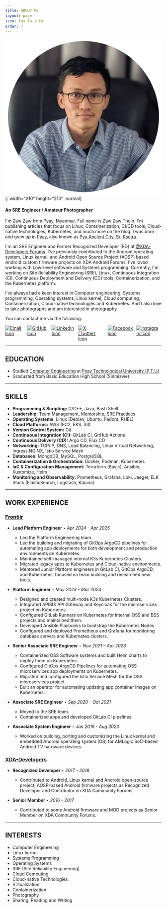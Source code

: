 ```yaml
---
title: ABOUT ME
layout: page
icon: fas fa-info
order: 7
---
```


![About Me](/assets/images/profile-picture/zawzaw_round_photo.png){: width="210" height="210" .normal}

#### An SRE Engineer / Amateur Photographer

I'm Zaw Zaw from [Pyay, Myanmar](https://en.wikipedia.org/wiki/Pyay). Full name is Zaw Zaw Thein. I'm publishing articles that focus on Linux, Containerization, CI/CD tools, Cloud-native technologies, Kubernetes, and much more on the blog. I was born and grew up in [Pyay](https://en.wikipedia.org/wiki/Pyay), also known as [Pyu Ancient City, Sri Ksetra](https://en.wikipedia.org/wiki/Pyu_city-states#Sri_Ksetra).

I'm an SRE Engineer and Former Recognized Developer (RD) at [@XDA-Developers Forums](https://forum.xda-developers.com). I've previously contributed to the Android operating system, Linux kernel, and Android Open Source Project (AOSP) based Android custom firmware projects on XDA Android Forums. I've loved working with Low-level software and Systems programming. Currently, I'm working on Site Reliability Engineering (SRE), Linux, Continuous Integration (CI), Continuous Deployment and Delivery (CD) tools, Containerization, and the Kubernetes platform.

I've always had a keen interest in Computer engineering, Systems programming, Operating systems, Linux kernel, Cloud computing, Containerization, Cloud-native technologies and Kubernetes. And I also love to take photographs and am interested in photography.

You can contact me via the following:

<div style="display: flex; gap: 11px;">
<a href="mailto:zawzthein@outlook.com">
  <img src="https://cdn0.iconfinder.com/data/icons/social-circle-3/72/Email-256.png" alt="Email Icon" style="width: 44px; height: 44px;">
</a>

<a href="https://github.com/zawzaww">
  <img src="https://cdn1.iconfinder.com/data/icons/logotypes/32/github-256.png" alt="GitHub Icon" style="width: 44px; height: 44px;">
</a>

<a href="https://www.linkedin.com/in/zawzaww">
  <img src="https://cdn1.iconfinder.com/data/icons/logotypes/32/circle-linkedin-256.png" alt="LinkedIn Icon" style="width: 44px; height: 44px;">
</a>

<a href="https://x.com/zawzaw_me">
  <img src="https://cdn2.iconfinder.com/data/icons/threads-by-instagram/24/x-logo-twitter-new-brand-256.png" alt="X (Twitter) Icon" style="width: 44px; height: 44px;">
</a>

<a href="https://www.facebook.com/zawzaww.me">
  <img src="https://cdn2.iconfinder.com/data/icons/social-media-2285/512/1_Facebook_colored_svg_copy-256.png" alt="Facebook Icon" style="width: 44px; height: 44px;">
</a>

<a href="https://www.instagram.com/zawzaw.me">
  <img src="https://cdn3.iconfinder.com/data/icons/2018-social-media-logotypes/1000/2018_social_media_popular_app_logo_instagram-256.png" alt="Instagram Icon" style="width: 44px; height: 44px;">
</a>
</div>

---

## EDUCATION

- Studied [Computer Engineering](https://en.wikipedia.org/wiki/Computer_engineering) at [Pyay Technological University (P.T.U)](https://en.wikipedia.org/wiki/Pyay_Technological_University)
- Graduated from Basic Education High School (Sinmizwe)

---

## SKILLS

 - **Programming & Scripting:** C/C++, Java, Bash Shell
 - **Leadership:** Team Management, Mentorship, SRE Practices
 - **Operating Systems:** Linux (Debian, Ubuntu, Fedora, RHEL)
 - **Cloud Platforms:** AWS (EC2, EKS, S3)
 - **Version Control System:** Git
 - **Continuous Integration (CI):** GitLab CI, GitHub Actions
 - **Continuous Delivery (CD):** Argo CD, Flux CD
 - **Networking:** TCP/IP, DNS, Load Balancing, Linux Virtual Networking, Ingress NGINX, Istio Service Mesh
 - **Databases:** MongoDB, MySQL, PostgreSQL
 - **Containerization & Orchestration:** Docker, Podman, Kubernetes
 - **IaC & Configuration Management:** Terraform (Basic), Ansible, Kustomize, Helm
 - **Monitoring and Observability:** Prometheus, Grafana, Loki, Jaeger, ELK Stack (ElasticSearch, Logstash, Kibana)

---

## WORK EXPERIENCE

### [Frontiir](https://www.linkedin.com/company/frontiir)
   - **Lead Platform Engineer** ‣ *Apr 2024 - Apr 2025*
      - Led the Platform Engineering team.
      - Led the building and migrating of GitOps ArgoCD pipelines for automating app deployments for both development and production environments on Kubernetes.
      - Maintained self-managed internal K3s Kubernetes Clusters.
      - Migrated legacy apps to Kubernetes and Cloud-native environments.
      - Mentored Junior Platform engineers in GitLab CI, GitOps ArgoCD, and Kubernetes, focused on team building and researched new tools.

   - **Platform Engineer** ‣ *May 2023 - Mar 2024*
      - Designed and created multi-node K3s Kubernetes Clusters.
      - Integrated APISIX API Gateway and Keycloak for the microservices project on Kubernetes.
      - Configured GitLab Runners on Kubernetes for internal OSS and BSS projects and maintained them.
      - Developed Ansible Playbooks to bootstrap the Kubernetes Nodes.
      - Configured and deployed Prometheus and Grafana for monitoring database servers and Kubernetes clusters.

   - **Senior Associate SRE Engineer** ‣ *Nov 2021 – Apr 2023*
      - Containerized OSS Software systems and built Helm charts to deploy them on Kubernetes.
      - Configured GitOps ArgoCD Pipelines for automating OSS microservices app deployments on Kubernetes.
      - Migrated and configured the Istio Service Mesh for the OSS microservices project.
      - Built an operator for automating updating app container images on Kubernetes.

   - **Associate SRE Engineer** ‣ *Sep 2020 – Oct 2021*
      - Moved to the SRE team.
      - Containerized apps and developed GitLab CI pipelines.

   - **Associate System Engineer** ‣ *Jan 2019 - Aug 2020*
      - Worked on building, porting and customizing the Linux kernel and embedded Android operating system (OS) for AMLogic SoC-based Android TV hardware devices.

### [XDA-Developers](https://www.linkedin.com/company/xda-developers)
  - **Recognized Developer** ‣ *2017 - 2019*
      - Contributed to Android, Linux kernel and Android open-source project, AOSP-based Android firmware projects as Recognized Developer and Contributor on XDA Community Forums.

  - **Senior Member** ‣ *2016 - 2017*
      - Contributed to some Android firmware and MOD projects as Senior Member on XDA Community Forums.

---

## INTERESTS

 - Computer Engineering
 - Linux kernel
 - Systems Programming
 - Operating Systems
 - SRE (Site Reliability Engineering)
 - Cloud Computing
 - Cloud-native Technologies
 - Virtualization
 - Containerization
 - Photography
 - Sharing, Reading and Writing

